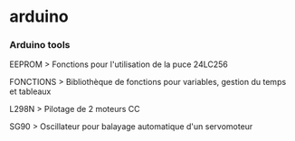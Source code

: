 <H1>arduino</H1>

<h3>Arduino tools</h3>

<p>EEPROM > Fonctions pour l'utilisation de la puce 24LC256
  
FONCTIONS > Bibliothèque de fonctions pour variables, gestion du temps et tableaux

L298N > Pilotage de 2 moteurs CC

SG90 > Oscillateur pour balayage automatique d'un servomoteur</p>
